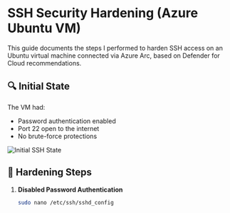 # SSH Security Hardening (Azure Ubuntu VM)

This guide documents the steps I performed to harden SSH access on an Ubuntu virtual machine connected via Azure Arc, based on Defender for Cloud recommendations.

## 🔍 Initial State

The VM had:
- Password authentication enabled 
- Port 22 open to the internet
- No brute-force protections

![Initial SSH State](images/ssh-before.png)

## 🔧 Hardening Steps

1. **Disabled Password Authentication**
   ```bash
   sudo nano /etc/ssh/sshd_config

